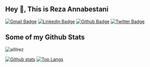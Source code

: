 ## Hey 👋, This is Reza Annabestani
[![Gmail Badge](https://img.shields.io/badge/-anabestanireza@yahoo.com-c14438?style=flat&logo=Gmail&logoColor=white&link=mailto:anabestanireza@yahoo.com)](mailto:anabestanireza@yahoo.com) 
[![Linkedin Badge](https://img.shields.io/badge/reza-annabestani-9336b7212-0072b1?style=flat&logo=Linkedin&logoColor=white&link=https://www.linkedin.com/in/reza-annabestani-9336b7212/)](https://www.linkedin.com/in/reza-annabestani-9336b7212/)
[![Github Badge](https://img.shields.io/badge/-allllrez-grey?style=flat&logo=github&logoColor=white&link=https://github.com/allllrez/)](https://www.github.com/allllrez/) 
[![Twitter Badge](https://img.shields.io/badge/-rezanbsweb-00acee?style=flat&logo=twitter&logoColor=white&link=https://twitter.com/rezanbsweb/)](https://www.twitter.com/rezanbsweb/) 
## Some of my Github Stats
<p align=left> <img src=https://komarev.com/ghpvc/?username=allllrez alt=allllrez /> </p>

[![Github stats](https://github-readme-stats.vercel.app/api?username=allllrez&show_icons=true&include_all_commits=true)](https://github.com/allllrez/github-readme-stats)
[![Top Langs](https://github-readme-stats.vercel.app/api/top-langs/?username=allllrez&layout=compact)](https://github.com/allllrez/github-readme-stats)
